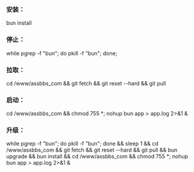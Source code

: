 ### 安装：
bun install

### 停止：
while pgrep -f "bun"; do pkill -f "bun"; done;

### 拉取：
cd /www/assbbs_com && git fetch && git reset --hard && git pull

### 启动：
cd /www/assbbs_com && chmod 755 *; nohup bun app > app.log 2>&1 &

### 升级：
while pgrep -f "bun"; do pkill -f "bun"; done && sleep 1 && cd /www/assbbs_com && git fetch && git reset --hard && git pull && bun upgrade && bun install && cd /www/assbbs_com && chmod 755 *; nohup bun app > app.log 2>&1 &
